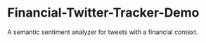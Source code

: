 # Financial-Twitter-Tracker-Demo

A semantic sentiment analyzer for tweets with a financial context.
